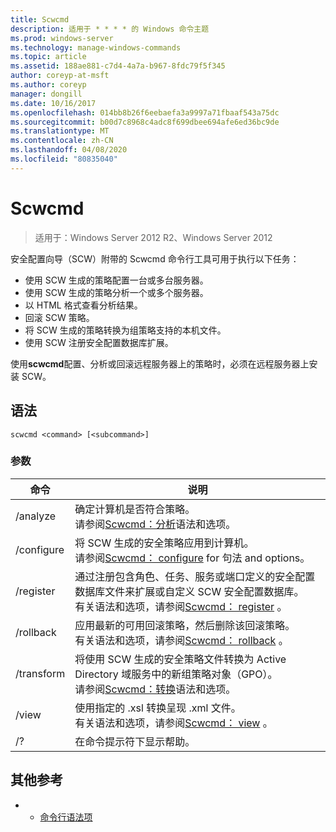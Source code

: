 ```yaml
---
title: Scwcmd
description: 适用于 * * * * 的 Windows 命令主题
ms.prod: windows-server
ms.technology: manage-windows-commands
ms.topic: article
ms.assetid: 188ae881-c7d4-4a7a-b967-8fdc79f5f345
author: coreyp-at-msft
ms.author: coreyp
manager: dongill
ms.date: 10/16/2017
ms.openlocfilehash: 014bb8b26f6eebaefa3a9997a71fbaaf543a75dc
ms.sourcegitcommit: b00d7c8968c4adc8f699dbee694afe6ed36bc9de
ms.translationtype: MT
ms.contentlocale: zh-CN
ms.lasthandoff: 04/08/2020
ms.locfileid: "80835040"
---
```

# <a name="scwcmd"></a>Scwcmd

> 适用于：Windows Server 2012 R2、Windows Server 2012

安全配置向导（SCW）附带的 Scwcmd 命令行工具可用于执行以下任务：
-   使用 SCW 生成的策略配置一台或多台服务器。
-   使用 SCW 生成的策略分析一个或多个服务器。
-   以 HTML 格式查看分析结果。
-   回滚 SCW 策略。
-   将 SCW 生成的策略转换为组策略支持的本机文件。
-   使用 SCW 注册安全配置数据库扩展。

使用**scwcmd**配置、分析或回滚远程服务器上的策略时，必须在远程服务器上安装 SCW。

## <a name="syntax"></a>语法

```
scwcmd <command> [<subcommand>]
```

### <a name="parameters"></a>参数

|命令|说明|
|----------|-----------|
|/analyze|确定计算机是否符合策略。</br>请参阅[Scwcmd：分析](scwcmd-analyze.md)语法和选项。|
|/configure|将 SCW 生成的安全策略应用到计算机。</br>请参阅[Scwcmd： configure](scwcmd-configure.md) for 句法 and options。|
|/register|通过注册包含角色、任务、服务或端口定义的安全配置数据库文件来扩展或自定义 SCW 安全配置数据库。</br>有关语法和选项，请参阅[Scwcmd： register](scwcmd-register.md) 。|
|/rollback|应用最新的可用回滚策略，然后删除该回滚策略。</br>有关语法和选项，请参阅[Scwcmd： rollback](scwcmd-rollback.md) 。|
|/transform|将使用 SCW 生成的安全策略文件转换为 Active Directory 域服务中的新组策略对象（GPO）。</br>请参阅[Scwcmd：转换](scwcmd-transform.md)语法和选项。|
|/view|使用指定的 .xsl 转换呈现 .xml 文件。</br>有关语法和选项，请参阅[Scwcmd： view](scwcmd-view.md) 。|
|/?|在命令提示符下显示帮助。|

## <a name="additional-references"></a>其他参考

-   - [命令行语法项](command-line-syntax-key.md)
